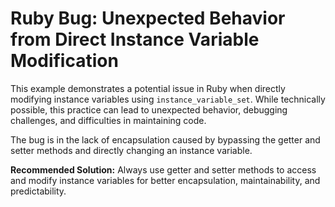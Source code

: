 # Ruby Bug: Unexpected Behavior from Direct Instance Variable Modification

This example demonstrates a potential issue in Ruby when directly modifying instance variables using `instance_variable_set`.  While technically possible, this practice can lead to unexpected behavior, debugging challenges, and difficulties in maintaining code.

The bug is in the lack of encapsulation caused by bypassing the getter and setter methods and directly changing an instance variable.

**Recommended Solution:** Always use getter and setter methods to access and modify instance variables for better encapsulation, maintainability, and predictability.
